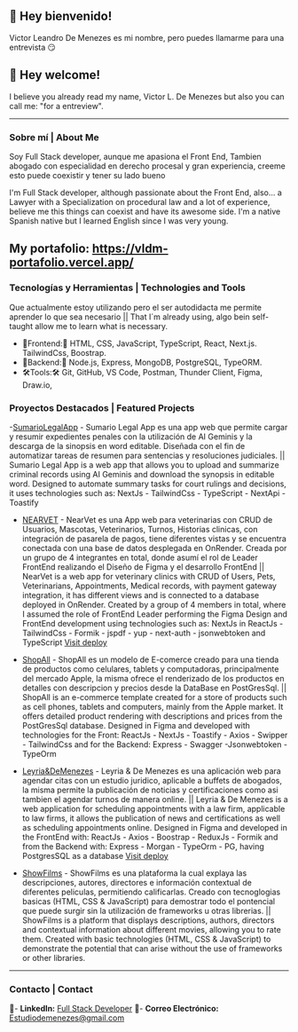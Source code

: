 ## 👋 Hey bienvenido!

Victor Leandro De Menezes es mi nombre, pero puedes llamarme para una entrevista 😏

## 👋 Hey welcome!

I believe you already read my name, Victor L. De Menezes but also you can call me: "for a entreview".

---

### Sobre mí | About Me

Soy Full Stack developer, aunque me apasiona el Front End, Tambien abogado con especialidad en derecho procesal y gran experiencia, creeme esto puede coexistir y tener su lado bueno

I'm Full Stack developer, although passionate about the Front End, also... a Lawyer with a Specialization on procedural law and a lot of experience, believe me this things can coexist and have its awesome side. I'm a native Spanish native but I learned English since I was very young.

My portafolio: https://vldm-portafolio.vercel.app/
---

### Tecnologías y Herramientas | Technologies and Tools

Que actualmente estoy utilizando pero el ser autodidacta me permite aprender lo que sea necesario || That I´m already using, algo bein self-taught allow me to learn what is necessary.

- 📲Frontend:📲 HTML, CSS, JavaScript, TypeScript, React, Next.js. TailwindCss, Boostrap.
- 💾Backend:💾 Node.js, Express, MongoDB, PostgreSQL, TypeORM.
- 🛠️Tools:🛠️ Git, GitHub, VS Code, Postman, Thunder Client, Figma, Draw.io,

### Proyectos Destacados | Featured Projects
-[SumarioLegalApp](https://github.com/VLDeMenezes/sentenciasapp) - Sumario Legal App es una app web que permite cargar y resumir expedientes penales con la utilización de AI Geminis y la descarga de la sinopsis en word editable. Diseñada con el fin de automatizar tareas de resumen para sentencias y resoluciones judiciales. || Sumario Legal App is a web app that allows you to upload and summarize criminal records using AI Geminis and download the synopsis in editable word. Designed to automate summary tasks for court rulings and decisions, it uses technologies such as: NextJs - TailwindCss - TypeScript - NextApi - Toastify

- [NEARVET](https://github.com/VLDeMenezes/NearVet) - NearVet es una App web para veterinarias con CRUD de Usuarios, Mascotas, Veterinarios, Turnos, Historias clinicas, con integración de pasarela de pagos, tiene diferentes vistas y se encuentra conectada con una base de datos desplegada en OnRender. Creada por un grupo de 4 integrantes en total, donde asumí el rol de Leader FrontEnd realizando el Diseño de Figma y el desarrollo FrontEnd || NearVet is a web app for veterinary clinics with CRUD of Users, Pets, Veterinarians, Appointments, Medical records, with payment gateway integration, it has different views and is connected to a database deployed in OnRender. Created by a group of 4 members in total, where I assumed the role of FrontEnd Leader performing the Figma Design and FrontEnd development using technologies such as: NextJs in ReactJs -TailwindCss - Formik - jspdf - yup - next-auth - jsonwebtoken and TypeScript
  [Visit deploy](https://near-vet-front.vercel.app/)
  
- [ShopAll](https://github.com/VLDeMenezes/ShopAll) - ShopAll es un modelo de E-comerce creado para una tienda de productos como celulares, tablets y computadoras, principalmente del mercado Apple, la misma ofrece el renderizado de los productos en detalles con descripcion y precios desde la DataBase en PostGresSql. || ShopAll is an e-commerce template created for a store of products such as cell phones, tablets and computers, mainly from the Apple market. It offers detailed product rendering with descriptions and prices from the PostGresSql database. Designed in Figma and developed with technologies for the Front: ReactJs - NextJs - Toastify - Axios - Swipper - TailwindCss and for the Backend: Express - Swagger -Jsonwebtoken -TypeOrm
- [Leyria&DeMenezes](https://github.com/VLDeMenezes/L-DM) - Leyria & De Menezes es una aplicación web para agendar citas con un estudio juridico, aplicable a buffets de abogados, la misma permite la publicación de noticias y certificaciones como asi tambien el agendar turnos de manera online. || Leyria & De Menezes is a web application for scheduling appointments with a law firm, applicable to law firms, it allows the publication of news and certifications as well as scheduling appointments online. Designed in Figma and developed in the FrontEnd with: ReactJs - Axios - Boostrap - ReduxJs - Formik and from the Backend with: Express - Morgan - TypeOrm - PG, having PostgresSQL as a database
 [Visit deploy](https://l-dm.vercel.app/)  
  
- [ShowFilms](https://github.com/VLDeMenezes/ShowFilms) - ShowFilms es una plataforma la cual explaya las descripciones, autores, directores e información contextual de diferentes peliculas, permitiendo calificarlas. Creado con tecnoglogias basicas (HTML, CSS & JavaScript) para demostrar todo el pontencial que puede surgir sin la utilización de frameworks u otras librerias. || ShowFilms is a platform that displays descriptions, authors, directors and contextual information about different movies, allowing you to rate them. Created with basic technologies (HTML, CSS & JavaScript) to demonstrate the potential that can arise without the use of frameworks or other libraries.

---

### Contacto | Contact
📰- **LinkedIn:** [Full Stack Developer](https://linkedin.com/in/demenezesvictor)
📧- **Correo Electrónico:** Estudiodemenezes@gmail.com

